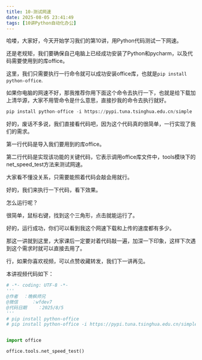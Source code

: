 ```yaml
---
title: 10-测试网速
date: 2025-08-05 23:41:49
tags: [10讲Python自动化办公]
---
```

哈喽，大家好，今天开始学习我们的第10讲，用Python代码测试一下网速。

还是老规矩，我们要确保自己电脑上已经成功安装了Python和pycharm，以及代码需要使用到的库office。

这里，我们只需要执行一行命令就可以成功安装office库，也就是`pip install python-office`.

如果你电脑的网速不好，那我推荐你用下面这个命令去执行一下，也就是给下载加上清华源，大家不用管命令是什么意思，直接抄我的命令去执行就好。

```python
pip install python-office -i https://pypi.tuna.tsinghua.edu.cn/simple
```

好的，废话不多说，我们直接看代码吧，因为这个代码真的很简单，一行实现了我们的需求。

第一行代码是导入我们要用到的库office。

第二行代码是实现该功能的关键代码，它表示调用office库文件中，tools模块下的net_speed_test方法来测试网速。

大家看不懂没关系，只需要能照着代码会敲会用就行。

好的，我们来执行一下代码，看下效果。

怎么运行呢？

很简单，鼠标右键，找到这个三角形，点击就能运行了。

好的，运行成功，你们可以看到我这个网速下载和上传的速度都有多少。

那这一讲就到这里，大家课后一定要对着代码敲一遍，加深一下印象，这样下次遇到这个需求时就可以直接去用了。

行，如果你喜欢视频，可以点赞收藏转发，我们下一讲再见。

本讲视频代码如下：

```python
# -*- coding: UTF-8 -*-
'''
@作者  ：晚枫师兄
@微信     ：wfdev7
@代码日期    ：2025/8/5
'''
# pip install python-office
# pip install python-office -i https://pypi.tuna.tsinghua.edu.cn/simple


import office

office.tools.net_speed_test()
```
